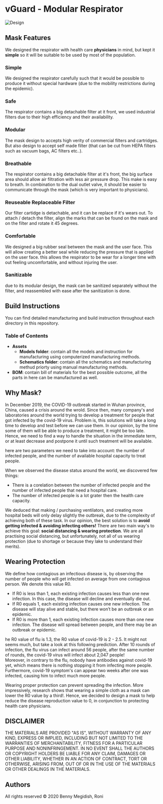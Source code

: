 # vGuard - Modular Respirator
![Design](https://raw.githubusercontent.com/hackorona/vGuard/master/assets/images/Respirator%20v10.jpg)

## Mask Features

We designed the respirator with health care __physicians__ in mind, but kept it __simple__ so it will be suitable to be used by most of the population. 

### Simple
We designed the respirator carefully such that it would be possible to produce it without special hardware (due to the mobility restrictions during the epidemic).

### Safe
The respirator contains a big detachable filter at it front, we used industrial filters due to their high efficiency and their availability.

### Modular
The mask design to accepts high verity of commercial filters and cartridges.
But also design to accept self made filter (that can be cut from HEPA filters such as vacuum bags, AC filters etc..).

### Breathable
The respirator contains a big detachable filter at it's front, the big surface area should allow air filtration with less air pressure drop. This make is easy to breath. In combination to the dual outlet valve, it should be easier to communicate through the mask (which is very important to physicians).

### Reuseable Replaceable Filter
Our filter cartidge is detachable, and it can be replace if it's wears out.
To attach / detach the filter, align the marks that can be found on the  mask and on the filter and rotate it 45 degrees.

### Comfortable
We designed a big rubber seal between the mask and the user face. 
This will allow creating a better seal while reducing the pressure that is applied on the user face.
this allows the respirator to be wear for a longer time with out feeling uncomfortable, and without injuring the user.

### Sanitizable
due to its modular design, the mask can be sanitized separately without the filter, and reassembled with ease after the sanitization is done.

## Build Instructions

You can find detailed manufacturing and build instruction throughout each directory in this repository.

### Table of Contents
- **Assets**
  - **Models folder**: contain all the models and instruction for manufacturing using computerized manufacturing methods.
  - **Schematics folder**: contain all the schematics and manufacturing methud priorty using manual manufacturing methods.
- **BOM**: contain bill of materials for the best possible outcome, all the parts in here can be manufactured as well.

## Why Mask?

In December 2019, the COVID-19 outbreak started in Wuhan province, China, caused a crisis around the wrold.
Since then, many company's and laboratories around the world trying to develop a treatment for people that got infected by the covid-19 virus. Problem is, this solutions will take a long time to develop and test before we can use them. 
In our opinion, by the time some of them will be able to produce a treatment, it might be too late. 
Hence, we need to find a way to handle the situation in the immediate term, or at least decrease and postpone it until such treatment will be available.

here are two parameters we need to take into account: the number of infected people, and the number of available hospital capacity to treat people. 

When we observed the disease status around the world, we discovered few things:
- There is a corelation between the number of infected people and the number of infected people that need a hospital care.
- The number of infected people is a lot grater then the health care capacity.

We deduced that making / purchasing ventilators, and creating more hospital beds will only delay slightly the outbreak, due to the complexity of achieving both of these task. 
In our opinion, the best solution is to **avoid getting infected & avoiding infecting others!** 
There are two main way's to achieve this goal: **social distancing & wearing protection**. 
We are all practising social distancing, but unfortunately, not all of us wearing protection (due to shortage or because they lake to understand their merits).

## Wearing Protection

We define how contagious an infectious disease is, by observing the number of people who will get infected on average from one contagious person. We denote this value R0.
- If R0 is less than 1, each existing infection causes less than one new infection. In this case, the disease will decline and eventually die out.
- If R0 equals 1, each existing infection causes one new infection. The disease will stay alive and stable, but there won’t be an outbreak or an epidemic.
- If R0 is more than 1, each existing infection causes more than one new infection. The disease will spread between people, and there may be an outbreak or epidemic.

he R0 value of flu is 1.3, the R0 value of covid-19 is 2 - 2.5. It might not seems much, but take a look at this following prediction. After 10 rounds of infection, the flu virus can infect around 56 people, after the same number of rounds, the covid-19 virus will infect about 2,047 people!  
Moreover, in contrary to the flu, nobody have antibodies against covid-19 yet, which means there is nothing stopping it from infecting more people. 
Furthermore, covid-19 symptom's can appear two weeks after one was infected, causing him to infect much more people. 

Wearing proper protection can prevent spreading the infection. More impressively, research shows that wearing a simple cloth as a mask can lower the R0 value by a third!. 
Hence, we decided to design a mask to help reduce the disease reproduction value to 0, in conjunction to protecting health care physicians.

## DISCLAIMER

THE MATERIALS ARE PROVIDED "AS IS", WITHOUT WARRANTY OF ANY KIND, EXPRESS OR
IMPLIED, INCLUDING BUT NOT LIMITED TO THE WARRANTIES OF MERCHANTABILITY,
FITNESS FOR A PARTICULAR PURPOSE AND NONINFRINGEMENT. IN NO EVENT SHALL THE
AUTHORS OR COPYRIGHT HOLDERS BE LIABLE FOR ANY CLAIM, DAMAGES OR OTHER
LIABILITY, WHETHER IN AN ACTION OF CONTRACT, TORT OR OTHERWISE, ARISING FROM,
OUT OF OR IN THE USE OF THE MATERIALS OR OTHER DEALINGS IN THE
MATERIALS.

## Authors
All rights reserved © 2020 Benny Megidish, Roni
